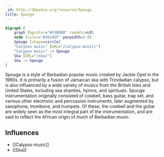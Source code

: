 ```yaml
---
_id: http://dbpedia.org/resource/Spouge
title: Spouge
---
```


```dot
digraph {
	graph [bgcolor="#F3DDB8" rankdir=LR]
	node [color="#26242F" penwidth=3.0]
	Spouge [shape=circle]
	"Calypso music" [URL="/calypso-music/"]
	"Calypso music" -> Spouge
	Ska [URL="/ska/"]
	Ska -> Spouge
}
```

Spouge is a style of Barbadian popular music created by Jackie Opel in the 1960s. It is primarily a fusion of Jamaican ska with Trinidadian calypso, but is also influenced by a wide variety of musics from the British Isles and United States, including sea shanties, hymns, and spirituals. Spouge instrumentation originally consisted of cowbell, bass guitar, trap set, and various other electronic and percussion instruments, later augmented by saxophone, trombone, and trumpets. Of these, the cowbell and the guitar are widely seen as the most integral part of the instrumentation, and are said to reflect the African origin of much of Barbadian music.

## Influences

- [[Calypso music]]
- [[Ska]]
